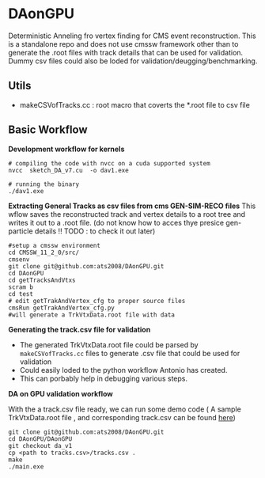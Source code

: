 # DAonGPU
Deterministic Anneling fro vertex finding for CMS event reconstruction. This is a standalone repo and does not use cmssw framework other than to generate the .root files with track details that can be used for validation. Dummy csv files could also be loded for validation/deugging/benchmarking.

## Utils
- makeCSVofTracks.cc   : root macro that coverts the \*.root file to csv file

## Basic Workflow
**Development workflow for kernels**
```
# compiling the code with nvcc on a cuda supported system
nvcc  sketch_DA_v7.cu  -o dav1.exe

# running the binary
./dav1.exe
```


**Extracting General Tracks as csv files from cms GEN-SIM-RECO files**
This wflow saves the reconstructed track and vertex details to a root tree and writes it out to a .root file. (do not know how to acces thye presice gen-particle details !! TODO : to check it out later)
```bash=
#setup a cmssw environment
cd CMSSW_11_2_0/src/
cmsenv
git clone git@github.com:ats2008/DAonGPU.git
cd DAonGPU
cd getTracksAndVtxs
scram b
cd test
# edit getTrakAndVertex_cfg to proper source files
cmsRun getTrakAndVertex_cfg.py
#will generate a TrkVtxData.root file with data
```
**Generating the track.csv file for validation**
- The generated TrkVtxData.root file could be parsed by `makeCSVofTracks.cc` files to generate  .csv file that could be used for validation
- Could easily loded to the python workflow Antonio has created.
- This can porbably help in debugging various steps.

**DA on GPU validation workflow**

With the a track.csv file ready, we can run some demo code ( A sample TrkVtxData.root file , and corresponding track.csv can be found [here](https://cernbox.cern.ch/index.php/s/yeXjXKOnLbvJqZv))
```bash=
git clone git@github.com:ats2008/DAonGPU.git
cd DAonGPU/DAonGPU
git checkout da_v1
cp <path to tracks.csv>/tracks.csv . 
make 
./main.exe
```

